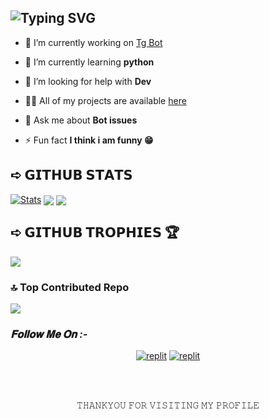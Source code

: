 ## ![Typing SVG](https://readme-typing-svg.herokuapp.com/?lines=My+self+Geeky)
</p>

- 🔭 I’m currently working on [Tg Bot](https://telegram.dog/MrBrutal_bots)

- 🌱 I’m currently learning **python**

- 🤝 I’m looking for help with **Dev**

- 👨‍💻 All of my projects are available [here](https://telegram.dog/Mrbrutal_bots)

- 💬 Ask me about **Bot issues**

- ⚡ Fun fact **I think i am funny 😁**


## ➪ 𝗚𝗜𝗧𝗛𝗨𝗕 𝗦𝗧𝗔𝗧𝗦
[![Stats](https://github-readme-stats.vercel.app/api?username=Geekyowner&hide=prs&count_public=true&show_icons=true&theme=algolia)](https://github.com/Geekyowner/github-readme-stats)
<img src="https://github-readme-streak-stats.herokuapp.com?user=Geekyowner&theme=tokyonight" align="center">
<img src="https://github-readme-stats.vercel.app/api/top-langs/?username=Geekyowner&layout=compact&theme=tokyonight" align="center">




## ➪ 𝗚𝗜𝗧𝗛𝗨𝗕 𝗧𝗥𝗢𝗣𝗛𝗜𝗘𝗦 🏆
![](https://github-profile-trophy.vercel.app/?username=Geekyowner&theme=tokyonight )


### 🔝 Top Contributed Repo
![](https://github-contributor-stats.vercel.app/api?username=Geekyowner&limit=5&theme=tokyonight&combine_all_yearly_contributions=true)


<h3><i>𝐅𝐨𝐥𝐥𝐨𝐰 𝐌𝐞 𝐎𝐧 :-</i></h3>
</p>
<p align="center">
<a href="https://www.telegram.dog/MrBrutal_bots"><img alt="replit" src="https://img.shields.io/badge/-Telegram-blue?style=for-the-badge&logo=telegram&logoColor=white"/></a>
<a href="https://youtube.com/"><img alt="replit" src="https://img.shields.io/badge/-youtube-red?style=for-the-badge&logo=youtube&logoColor=white"/></a>
</p>
<br>
<br>
<p align="center">
𝚃𝙷𝙰𝙽𝙺𝚈𝙾𝚄 𝙵𝙾𝚁 𝚅𝙸𝚂𝙸𝚃𝙸𝙽𝙶 𝙼𝚈 𝙿𝚁𝙾𝙵𝙸𝙻𝙴
</p>
